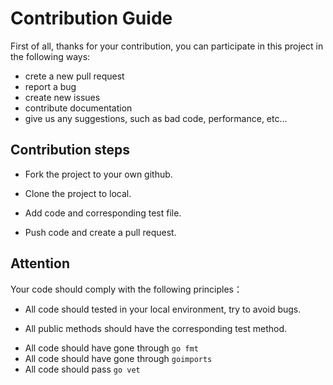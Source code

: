 # Contribution Guide

First of all, thanks for your contribution, you can participate in this project in the following ways:

* crete a new pull request
* report a bug
* create new issues
* contribute documentation
* give us any suggestions, such as bad code, performance, etc...


## Contribution steps

* Fork the project to your own github.

* Clone the project to local.
* Add code and corresponding test file.
* Push code and create a pull request.

## Attention

Your code should comply with the following principles：

* All code should tested in your local environment, try to avoid bugs.

* All public methods should have the corresponding test method.

- All code should have gone through `go fmt`
- All code should have gone through `goimports`
- All code should pass `go vet`
